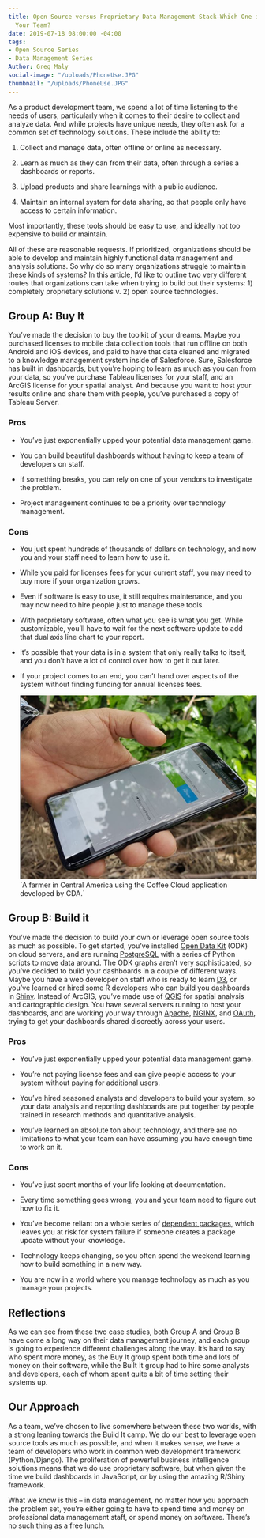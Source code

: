 ```yaml
---
title: Open Source versus Proprietary Data Management Stack—Which One is Best for
  Your Team?
date: 2019-07-18 08:00:00 -04:00
tags:
- Open Source Series
- Data Management Series
Author: Greg Maly
social-image: "/uploads/PhoneUse.JPG"
thumbnail: "/uploads/PhoneUse.JPG"
---
```


As a product development team, we spend a lot of time listening to the needs of users, particularly when it comes to their desire to collect and analyze data. And while projects have unique needs, they often ask for a common set of technology solutions. These include the ability to:

1. Collect and manage data, often offline or online as necessary.

2. Learn as much as they can from their data, often through a series a dashboards or reports.

3. Upload products and share learnings with a public audience.

4. Maintain an internal system for data sharing, so that people only have access to certain information.

Most importantly, these tools should be easy to use, and ideally not too expensive to build or maintain.

All of these are reasonable requests. If prioritized, organizations should be able to develop and maintain highly functional data management and analysis solutions. So why do so many organizations struggle to maintain these kinds of systems?
In this article, I’d like to outline two very different routes that organizations can take when trying to build out their systems: 1) completely proprietary solutions v. 2) open source technologies.

## Group A: Buy It

You’ve made the decision to buy the toolkit of your dreams. Maybe you purchased licenses to mobile data collection tools that run offline on both Android and iOS devices, and paid to have that data cleaned and migrated to a knowledge management system inside of Salesforce. Sure, Salesforce has built in dashboards, but you’re hoping to learn as much as you can from your data, so you’ve purchase Tableau licenses for your staff, and an ArcGIS license for your spatial analyst. And because you want to host your results online and share them with people, you’ve purchased a copy of Tableau Server.

### Pros

* You’ve just exponentially upped your potential data management game.

* You can build beautiful dashboards without having to keep a team of developers on staff.

* If something breaks, you can rely on one of your vendors to investigate the problem.

* Project management continues to be a priority over technology management.

### Cons

* You just spent hundreds of thousands of dollars on technology, and now you and your staff need to learn how to use it.

* While you paid for licenses fees for your current staff, you may need to buy more if your organization grows.

* Even if software is easy to use, it still requires maintenance, and you may now need to hire people just to manage these tools.

* With proprietary software, often what you see is what you get. While customizable, you’ll have to wait for the next software update to add that dual axis line chart to your report.

* It’s possible that your data is in a system that only really talks to itself, and you don’t have a lot of control over how to get it out later.

* If your project comes to an end, you can’t hand over aspects of the system without finding funding for annual licenses fees.

  ![PhoneUse.JPG](/uploads/PhoneUse.JPG)\`A farmer in Central America using the Coffee Cloud application developed by CDA.\`

## Group B: Build it

You’ve made the decision to build your own or leverage open source tools as much as possible. To get started, you’ve installed [Open Data Kit](https://dai-global-digital.com/data-collection-with-opendatakit.html) (ODK) on cloud servers, and are running [PostgreSQL](https://www.postgresql.org/) with a series of Python scripts to move data around. The ODK graphs aren’t very sophisticated, so you’ve decided to build your dashboards in a couple of different ways. Maybe you have a web developer on staff who is ready to learn [D3](https://d3js.org/), or you’ve learned or hired some R developers who can build you dashboards in [Shiny](https://shiny.rstudio.com/). Instead of ArcGIS, you’ve made use of [QGIS](https://qgis.org/en/site/) for spatial analysis and cartographic design. You have several servers running to host your dashboards, and are working your way through [Apache](https://httpd.apache.org/), [NGINX](https://www.nginx.com/), and [OAuth](https://oauth.net/), trying to get your dashboards shared discreetly across your users.

### Pros

* You’ve just exponentially upped your potential data management game.

* You’re not paying license fees and can give people access to your system without paying for additional users.

* You’ve hired seasoned analysts and developers to build your system, so your data analysis and reporting dashboards are put together by people trained in research methods and quantitative analysis.

* You’ve learned an absolute ton about technology, and there are no limitations to what your team can have assuming you have enough time to work on it.

### Cons

* You’ve just spent months of your life looking at documentation.

* Every time something goes wrong, you and your team need to figure out how to fix it.

* You’ve become reliant on a whole series of [dependent packages](https://en.wikipedia.org/wiki/Dependency_hell), which leaves you at risk for system failure if someone creates a package update without your knowledge.

* Technology keeps changing, so you often spend the weekend learning how to build something in a new way.

* You are now in a world where you manage technology as much as you manage your projects.

## Reflections

As we can see from these two case studies, both Group A and Group B have come a long way on their data management journey, and each group is going to experience different challenges along the way. It’s hard to say who spent more money, as the Buy It group spent both time and lots of money on their software, while the Built It group had to hire some analysts and developers, each of whom spent quite a bit of time setting their systems up.

## Our Approach

As a team, we’ve chosen to live somewhere between these two worlds, with a strong leaning towards the Build It camp. We do our best to leverage open source tools as much as possible, and when it makes sense, we have a team of developers who work in common web development framework (Python/Django). The proliferation of powerful business intelligence solutions means that we do use proprietary software, but when given the time we build dashboards in JavaScript, or by using the amazing R/Shiny framework.

What we know is this – in data management, no matter how you approach the problem set, you’re either going to have to spend time and money on professional data management staff, or spend money on software. There’s no such thing as a free lunch.
